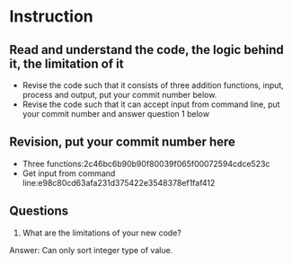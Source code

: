 ﻿# Instruction

## Read and understand the code, the logic behind it, the limitation of it
* Revise the code such that it consists of three addition functions, input, process and output, put your commit number below.
* Revise the code such that it can accept input from command line, put your commit number and answer question 1 below

## Revision, put your commit number here
* Three functions:2c46bc6b90b90f80039f065f00072594cdce523c
* Get input from command line:e98c80cd63afa231d375422e3548378ef1faf412

## Questions
1. What are the limitations of your new code?

Answer: Can only sort integer type of value.
